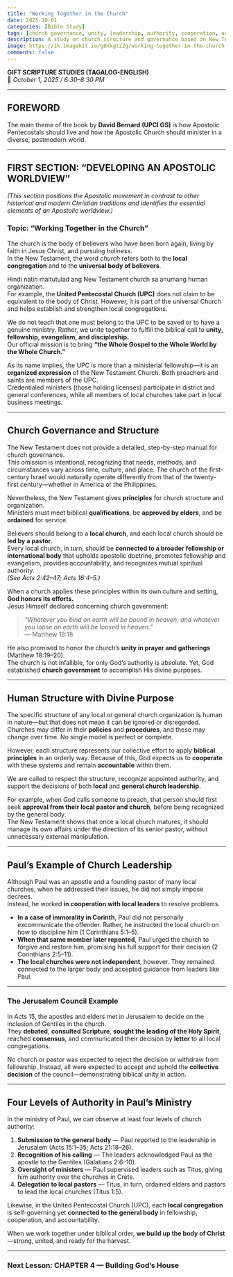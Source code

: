 ```yaml
---
title: "Working Together in the Church"
date: 2025-10-01
categories: [Bible Study]
tags: [church governance, unity, leadership, authority, cooperation, accountability, local church, universal church]
description: A study on church structure and governance based on New Testament principles—exploring how local churches and the general body work together in fellowship, cooperation, and accountability while maintaining apostolic doctrine.
image: https://ik.imagekit.io/g0xkgtz2g/working-together-in-the-church.jpg?updatedAt=1759932483779
comments: false
---
```


**GIFT SCRIPTURE STUDIES (TAGALOG-ENGLISH)**<br>
📅 *October 1, 2025 / 6:30–8:30 PM*

---

## **FOREWORD**
The main theme of the book by **David Bernard (UPCI GS)** is how Apostolic Pentecostals should live and how the Apostolic Church should minister in a diverse, postmodern world.

---

## **FIRST SECTION: “DEVELOPING AN APOSTOLIC WORLDVIEW”**
*(This section positions the Apostolic movement in contrast to other historical and modern Christian traditions and identifies the essential elements of an Apostolic worldview.)*

### **Topic: “Working Together in the Church”**

The church is the body of believers who have been born again, living by faith in Jesus Christ, and pursuing holiness.  
In the New Testament, the word *church* refers both to the **local congregation** and to the **universal body of believers**.

Hindi natin maitutulad ang New Testament church sa anumang human organization.  
For example, the **United Pentecostal Church (UPC)** does not claim to be equivalent to the body of Christ. However, it is part of the universal Church and helps establish and strengthen local congregations.  

We do not teach that one must belong to the UPC to be saved or to have a genuine ministry. Rather, we unite together to fulfill the biblical call to **unity, fellowship, evangelism, and discipleship.**  
Our official mission is to bring **“the Whole Gospel to the Whole World by the Whole Church.”**

As its name implies, the UPC is more than a ministerial fellowship—it is an **organized expression** of the New Testament Church. Both preachers and saints are members of the UPC.  
Credentialed ministers (those holding licenses) participate in district and general conferences, while all members of local churches take part in local business meetings.

---

## **Church Governance and Structure**

The New Testament does not provide a detailed, step-by-step manual for church governance.  
This omission is intentional, recognizing that needs, methods, and circumstances vary across time, culture, and place. The church of the first-century Israel would naturally operate differently from that of the twenty-first century—whether in America or the Philippines.

Nevertheless, the New Testament gives **principles** for church structure and organization.  
Ministers must meet biblical **qualifications**, be **approved by elders**, and be **ordained** for service.

Believers should belong to a **local church**, and each local church should be **led by a pastor**.  
Every local church, in turn, should be **connected to a broader fellowship or international body** that upholds apostolic doctrine, promotes fellowship and evangelism, provides accountability, and recognizes mutual spiritual authority.  
*(See Acts 2:42–47; Acts 16:4–5.)*

When a church applies these principles within its own culture and setting, **God honors its efforts.**  
Jesus Himself declared concerning church government:

> *“Whatever you bind on earth will be bound in heaven, and whatever you loose on earth will be loosed in heaven.”*  
> — Matthew 18:18

He also promised to honor the church’s **unity in prayer and gatherings** (Matthew 18:19–20).  
The church is not infallible, for only God’s authority is absolute. Yet, God established **church government** to accomplish His divine purposes.

---

## **Human Structure with Divine Purpose**

The specific structure of any local or general church organization is human in nature—but that does not mean it can be ignored or disregarded.  
Churches may differ in their **policies** and **procedures**, and these may change over time. No single model is perfect or complete.  

However, each structure represents our collective effort to apply **biblical principles** in an orderly way. Because of this, God expects us to **cooperate** with these systems and remain **accountable** within them.

We are called to respect the structure, recognize appointed authority, and support the decisions of both **local** and **general church leadership**.

For example, when God calls someone to preach, that person should first seek **approval from their local pastor and church**, before being recognized by the general body.  
The New Testament shows that once a local church matures, it should manage its own affairs under the direction of its senior pastor, without unnecessary external manipulation.

---

## **Paul’s Example of Church Leadership**

Although Paul was an apostle and a founding pastor of many local churches, when he addressed their issues, he did not simply impose decrees.  
Instead, he worked **in cooperation with local leaders** to resolve problems.

- **In a case of immorality in Corinth**, Paul did not personally excommunicate the offender. Rather, he instructed the local church on how to discipline him (1 Corinthians 5:1–5).  
- **When that same member later repented**, Paul urged the church to forgive and restore him, promising his full support for their decision (2 Corinthians 2:5–11).  
- **The local churches were not independent**, however. They remained connected to the larger body and accepted guidance from leaders like Paul.

---

### **The Jerusalem Council Example**

In Acts 15, the apostles and elders met in Jerusalem to decide on the inclusion of Gentiles in the church.  
They **debated**, **consulted Scripture**, **sought the leading of the Holy Spirit**, reached **consensus**, and communicated their decision by **letter** to all local congregations.

No church or pastor was expected to reject the decision or withdraw from fellowship. Instead, all were expected to accept and uphold the **collective decision** of the council—demonstrating biblical unity in action.

---

## **Four Levels of Authority in Paul’s Ministry**

In the ministry of Paul, we can observe at least four levels of church authority:

1. **Submission to the general body** — Paul reported to the leadership in Jerusalem (Acts 15:1–35; Acts 21:18–26).  
2. **Recognition of his calling** — The leaders acknowledged Paul as the apostle to the Gentiles (Galatians 2:6–10).  
3. **Oversight of ministers** — Paul supervised leaders such as Titus, giving him authority over the churches in Crete.  
4. **Delegation to local pastors** — Titus, in turn, ordained elders and pastors to lead the local churches (Titus 1:5).

Likewise, in the United Pentecostal Church (UPC), each **local congregation** is self-governing yet **connected to the general body** in fellowship, cooperation, and accountability.

When we work together under biblical order, **we build up the body of Christ**—strong, united, and ready for the harvest.

---

### **Next Lesson: CHAPTER 4 — Building God’s House**